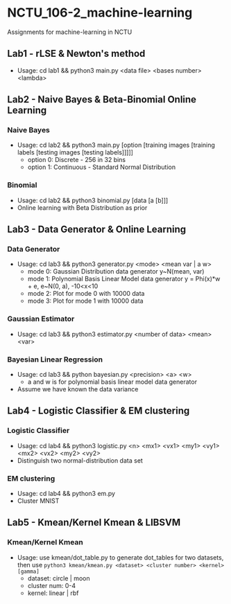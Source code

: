 # NCTU\_106-2\_machine-learning
Assignments for machine-learning in NCTU

## Lab1 - rLSE & Newton's method
- Usage: cd lab1 && python3 main.py &lt;data file&gt; &lt;bases number&gt; &lt;lambda&gt;

## Lab2 - Naive Bayes & Beta-Binomial Online Learning
### Naive Bayes
- Usage: cd lab2 && python3 main.py \[option \[training images \[training labels \[testing images \[testing labels\]\]\]\]\]
  - option 0: Discrete - 256 in 32 bins
  - option 1: Continuous - Standard Normal Distribution

### Binomial
- Usage: cd lab2 && python3 binomial.py \[data \[a \[b\]\]\]
- Online learning with Beta Distribution as prior

## Lab3 - Data Generator & Online Learning
### Data Generator
- Usage: cd lab3 && python3 generator.py &lt;mode&gt; &lt;mean var | a w&gt;
  - mode 0: Gaussian Distribution data generator y~N(mean, var)
  - mode 1: Polynomial Basis Linear Model data generator y = Phi(x)\*w + e, e~N(0, a), -10&lt;x&lt;10
  - mode 2: Plot for mode 0 with 10000 data
  - mode 3: Plot for mode 1 with 10000 data

### Gaussian Estimator
- Usage: cd lab3 && python3 estimator.py &lt;number of data&gt; &lt;mean&gt; &lt;var&gt;

### Bayesian Linear Regression
- Usage: cd lab3 && python bayesian.py &lt;precision&gt; &lt;a&gt; &lt;w&gt;
  - a and w is for polynomial basis linear model data generator
- Assume we have known the data variance

## Lab4 - Logistic Classifier & EM clustering
### Logistic Classifier
- Usage: cd lab4 && python3 logistic.py &lt;n&gt; &lt;mx1&gt; &lt;vx1&gt; &lt;my1&gt; &lt;vy1&gt; &lt;mx2&gt; &lt;vx2&gt; &lt;my2&gt; &lt;vy2&gt;
- Distinguish two normal-distribution data set

### EM clustering
- Usage: cd lab4 && python3 em.py
- Cluster MNIST

## Lab5 - Kmean/Kernel Kmean & LIBSVM
### Kmean/Kernel Kmean
- Usage: use kmean/dot\_table.py to generate dot\_tables for two datasets, then use `python3 kmean/kmean.py <dataset> <cluster number> <kernel> [gamma]`
  - dataset: circle | moon
  - cluster num: 0-4
  - kernel: linear | rbf
